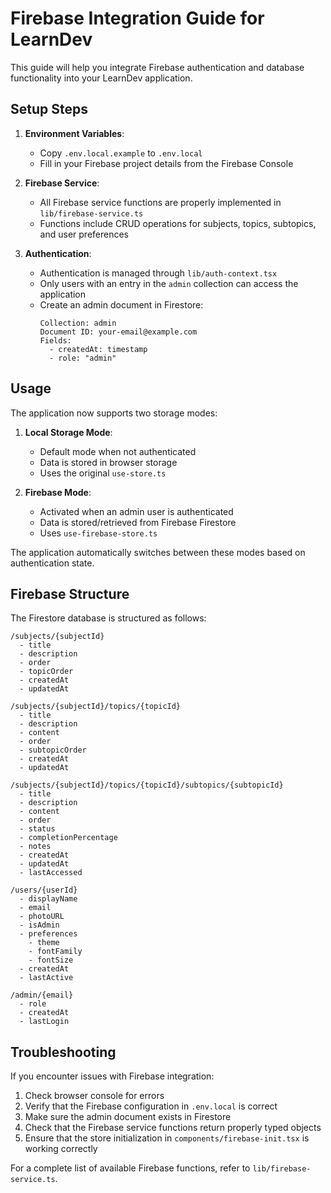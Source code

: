 # Firebase Integration Guide for LearnDev

This guide will help you integrate Firebase authentication and database functionality into your LearnDev application.

## Setup Steps

1. **Environment Variables**:
   - Copy `.env.local.example` to `.env.local`
   - Fill in your Firebase project details from the Firebase Console

2. **Firebase Service**:
   - All Firebase service functions are properly implemented in `lib/firebase-service.ts`
   - Functions include CRUD operations for subjects, topics, subtopics, and user preferences

3. **Authentication**:
   - Authentication is managed through `lib/auth-context.tsx`
   - Only users with an entry in the `admin` collection can access the application
   - Create an admin document in Firestore:
     ```
     Collection: admin
     Document ID: your-email@example.com
     Fields: 
       - createdAt: timestamp
       - role: "admin"
     ```

## Usage

The application now supports two storage modes:

1. **Local Storage Mode**:
   - Default mode when not authenticated
   - Data is stored in browser storage
   - Uses the original `use-store.ts`

2. **Firebase Mode**:
   - Activated when an admin user is authenticated
   - Data is stored/retrieved from Firebase Firestore
   - Uses `use-firebase-store.ts`

The application automatically switches between these modes based on authentication state.

## Firebase Structure

The Firestore database is structured as follows:

```
/subjects/{subjectId}
  - title
  - description
  - order
  - topicOrder
  - createdAt
  - updatedAt

/subjects/{subjectId}/topics/{topicId}
  - title
  - description
  - content
  - order
  - subtopicOrder
  - createdAt
  - updatedAt

/subjects/{subjectId}/topics/{topicId}/subtopics/{subtopicId}
  - title
  - description
  - content
  - order
  - status
  - completionPercentage
  - notes
  - createdAt
  - updatedAt
  - lastAccessed

/users/{userId}
  - displayName
  - email
  - photoURL
  - isAdmin
  - preferences
    - theme
    - fontFamily
    - fontSize
  - createdAt
  - lastActive

/admin/{email}
  - role
  - createdAt
  - lastLogin
```

## Troubleshooting

If you encounter issues with Firebase integration:

1. Check browser console for errors
2. Verify that the Firebase configuration in `.env.local` is correct
3. Make sure the admin document exists in Firestore
4. Check that the Firebase service functions return properly typed objects
5. Ensure that the store initialization in `components/firebase-init.tsx` is working correctly

For a complete list of available Firebase functions, refer to `lib/firebase-service.ts`.
